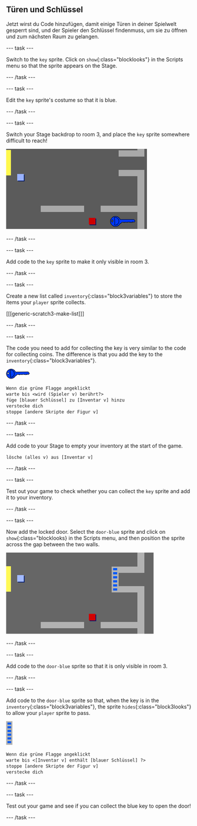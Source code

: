 ## Türen und Schlüssel

Jetzt wirst du Code hinzufügen, damit einige Türen in deiner Spielwelt gesperrt sind, und der Spieler den Schlüssel findenmuss, um sie zu öffnen und zum nächsten Raum zu gelangen.

\--- task \---

Switch to the `key` sprite. Click on `show`{:class="blocklooks"} in the Scripts menu so that the sprite appears on the Stage.

\--- /task \---

\--- task \---

Edit the `key` sprite's costume so that it is blue.

\--- /task \---

\--- task \---

Switch your Stage backdrop to room 3, and place the `key` sprite somewhere difficult to reach!

![screenshot](images/world-key.png)

\--- /task \---

\--- task \---

Add code to the `key` sprite to make it only visible in room 3.

\--- /task \---

\--- task \---

Create a new list called `inventory`{:class="block3variables"} to store the items your `player` sprite collects.

[[[generic-scratch3-make-list]]]

\--- /task \---

\--- task \---

The code you need to add for collecting the key is very similar to the code for collecting coins. The difference is that you add the key to the `inventory`{:class="block3variables"}.

![key](images/key.png)

```blocks3
Wenn die grüne Flagge angeklickt
warte bis <wird (Spieler v) berührt?>
füge [blauer Schlüssel] zu [Inventar v] hinzu
verstecke dich
stoppe [andere Skripte der Figur v]
```

\--- /task \---

\--- task \---

Add code to your Stage to empty your inventory at the start of the game.

```blocks3
lösche (alles v) aus [Inventar v]
```

\--- /task \---

\--- task \---

Test out your game to check whether you can collect the `key` sprite and add it to your inventory.

\--- /task \---

\--- task \---

Now add the locked door. Select the `door-blue` sprite and click on `show`{:class="blocklooks} in the Scripts menu, and then position the sprite across the gap between the two walls.

![screenshot](images/world-door.png)

\--- /task \---

\--- task \---

Add code to the `door-blue` sprite so that it is only visible in room 3.

\--- /task \---

\--- task \---

Add code to the `door-blue` sprite so that, when the key is in the `inventory`{:class="block3variables"}, the sprite `hides`{:class="block3looks"} to allow your `player` sprite to pass.

![door](images/door.png)

```blocks3
Wenn die grüne Flagge angeklickt
warte bis <[Inventar v] enthält [blauer Schlüssel] ?>
stoppe [andere Skripte der Figur v]
verstecke dich
```

\--- /task \---

\--- task \---

Test out your game and see if you can collect the blue key to open the door!

\--- /task \---